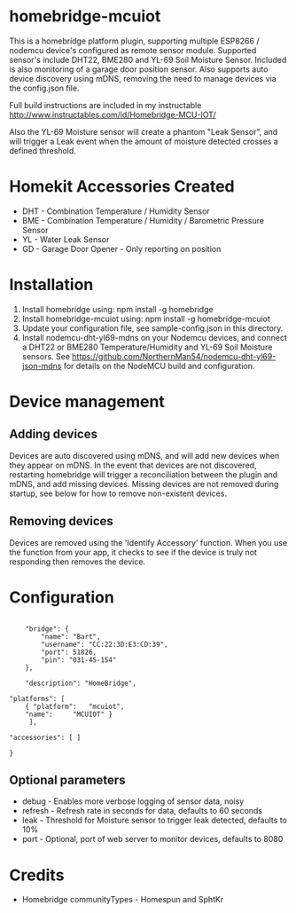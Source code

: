 # homebridge-mcuiot

This is a homebridge platform plugin, supporting multiple ESP8266 / nodemcu device's
configured as remote sensor module.  Supported sensor's include DHT22, BME280
and YL-69 Soil Moisture Sensor.  Included is also monitoring of a garage door position
sensor. Also supports auto device discovery using mDNS,
removing the need to manage devices via the config.json file.

Full build instructions are included in my instructable http://www.instructables.com/id/Homebridge-MCU-IOT/

Also the YL-69 Moisture sensor will create a phantom "Leak Sensor", and will
trigger a Leak event when the amount of moisture detected crosses a defined threshold.

# Homekit Accessories Created
- DHT - Combination Temperature / Humidity Sensor
- BME - Combination Temperature / Humidity / Barometric Pressure Sensor
- YL - Water Leak Sensor
- GD - Garage Door Opener - Only reporting on position

# Installation

1. Install homebridge using: npm install -g homebridge
2. Install homebridge-mcuiot using: npm install -g homebridge-mcuiot
3. Update your configuration file, see sample-config.json in this directory.
4. Install nodemcu-dht-yl69-mdns on your Nodemcu devices, and connect a DHT22 or BME280
Temperature/Humidity and YL-69 Soil Moisture sensors.  See
https://github.com/NorthernMan54/nodemcu-dht-yl69-json-mdns for details on the
NodeMCU build and configuration.

# Device management

## Adding devices

Devices are auto discovered using mDNS, and will add new devices when they appear
on mDNS.  In the event that devices are not discovered, restarting homebridge will
trigger a reconciliation between the plugin and mDNS, and add missing devices.
Missing devices are not removed during startup, see below for how to remove non-existent
devices.

## Removing devices

Devices are removed using the 'Identify Accessory' function.  When you use the
function from your app, it checks to see if the device is truly not responding
then removes the device.



# Configuration

```

    "bridge": {
        "name": "Bart",
        "username": "CC:22:3D:E3:CD:39",
        "port": 51826,
        "pin": "031-45-154"
    },

    "description": "HomeBridge",

"platforms": [
	{ "platform":	"mcuiot",
    "name":     "MCUIOT" }
	 ],

"accessories": [ ]

}
```
## Optional parameters
- debug - Enables more verbose logging of sensor data, noisy
- refresh - Refresh rate in seconds for data, defaults to 60 seconds
- leak - Threshold for Moisture sensor to trigger leak detected, defaults to 10%
- port - Optional, port of web server to monitor devices, defaults to 8080


# Credits

- Homebridge communityTypes - Homespun and SphtKr
